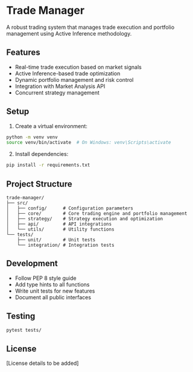 # Trade Manager

A robust trading system that manages trade execution and portfolio management using Active Inference methodology.

## Features

- Real-time trade execution based on market signals
- Active Inference-based trade optimization
- Dynamic portfolio management and risk control
- Integration with Market Analysis API
- Concurrent strategy management

## Setup

1. Create a virtual environment:
```bash
python -m venv venv
source venv/bin/activate  # On Windows: venv\Scripts\activate
```

2. Install dependencies:
```bash
pip install -r requirements.txt
```

## Project Structure

```
trade-manager/
├── src/
│   ├── config/      # Configuration parameters
│   ├── core/        # Core trading engine and portfolio management
│   ├── strategy/    # Strategy execution and optimization
│   ├── api/         # API integrations
│   └── utils/       # Utility functions
└── tests/
    ├── unit/        # Unit tests
    └── integration/ # Integration tests
```

## Development

- Follow PEP 8 style guide
- Add type hints to all functions
- Write unit tests for new features
- Document all public interfaces

## Testing

```bash
pytest tests/
```

## License

[License details to be added]